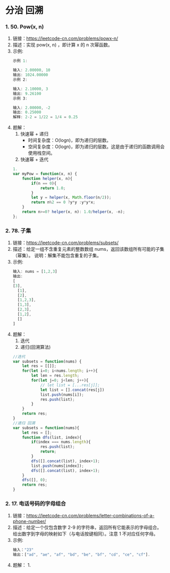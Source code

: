# 分治 回溯
### 1. 50. Pow(x, n)
1. 链接：https://leetcode-cn.com/problems/powx-n/
2. 描述：实现 pow(x, n) ，即计算 x 的 n 次幂函数。
3. 示例:
    ```javascript
    示例 1:

    输入: 2.00000, 10
    输出: 1024.00000
    示例 2:

    输入: 2.10000, 3
    输出: 9.26100
    示例 3:

    输入: 2.00000, -2
    输出: 0.25000
    解释: 2-2 = 1/22 = 1/4 = 0.25
    ```
4. 题解：
    1. 快速幂 + 递归
        - 时间复杂度：O(logn)，即为递归的层数。
        - 空间复杂度：O(logn)，即为递归的层数。这是由于递归的函数调用会使用栈空间。
    2. 快速幂 + 迭代
    ```javascript
    1.
    var myPow = function(x, n) {
        function helper(x, n){
            if(n == 0){
                return 1.0;
            }
            let y = helper(x, Math.floor(n/2));
            return n%2 == 0 ?y*y :y*y*x;
        }
        return n>=0? helper(x, n): 1.0/helper(x, -n);
    };

### 2. 78. 子集
1. 链接：https://leetcode-cn.com/problems/subsets/
2. 描述：给定一组不含重复元素的整数数组 nums，返回该数组所有可能的子集（幂集）。
    说明：解集不能包含重复的子集。
3. 示例:
    ```javascript
    输入: nums = [1,2,3]
    输出:
    [
    [3],
      [1],
      [2],
      [1,2,3],
      [1,3],
      [2,3],
      [1,2],
      []
    ]
    ```
4. 题解：
    1. 迭代
    2. 递归(回溯算法)
    ```javascript
    //迭代
    var subsets = function(nums) {
        let res = [[]];
        for(let i=0; i<nums.length; i++){
            let len = res.length;
            for(let j=0; j<len; j++){
                // let list = [...res[j]];
                let list = [].concat(res[j])
                list.push(nums[i]);
                res.push(list);
            }
        }
        return res;
    }
    //递归 回溯
    var subsets = function(nums){
        let res = [];
        function dfs(list, index){
            if(index === nums.length){ 
                res.push(list);
                return;
            }        
            dfs([].concat(list), index+1);
            list.push(nums[index]);
            dfs([].concat(list), index+1);
        }
        dfs([], 0);
        return res;
    }

    ```
### 2. 17. 电话号码的字母组合
1. 链接：https://leetcode-cn.com/problems/letter-combinations-of-a-phone-number/
2. 描述：给定一个仅包含数字 2-9 的字符串，返回所有它能表示的字母组合。
    给出数字到字母的映射如下（与电话按键相同）。注意 1 不对应任何字母。
3. 示例:
    ```javascript
    输入："23"
    输出：["ad", "ae", "af", "bd", "be", "bf", "cd", "ce", "cf"].
    ```
4. 题解：
    1. 
    ```javascript
    ```
